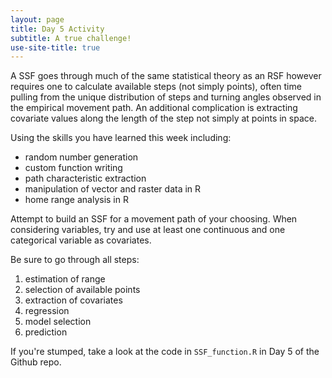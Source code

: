 ```yaml
---
layout: page
title: Day 5 Activity
subtitle: A true challenge!
use-site-title: true
---
```


A SSF goes through much of the same statistical theory as an RSF however requires one to calculate available steps (not simply points), often time pulling from the unique distribution of steps and turning angles observed in the empirical movement path. An additional complication is extracting covariate values along the length of the step not simply at points in space.

Using the skills you have learned this week including:

-   random number generation
-   custom function writing
-   path characteristic extraction
-   manipulation of vector and raster data in R
-   home range analysis in R

Attempt to build an SSF for a movement path of your choosing. When considering variables, try and use at least one continuous and one categorical variable as covariates.

Be sure to go through all steps:

1.  estimation of range
2.  selection of available points
3.  extraction of covariates
4.  regression
5.  model selection
6.  prediction

If you're stumped, take a look at the code in `SSF_function.R` in Day 5 of the Github repo.
